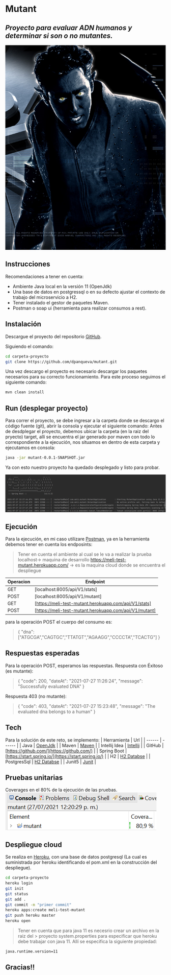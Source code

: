 # Mutant
## _Proyecto para evaluar ADN humanos y determinar si son o no mutantes._

[![N|Solid](https://github.com/dpanqueva/mutant/blob/main/img/sombra.png)]()

## Instrucciones
Recomendaciones a tener en cuenta:
- Ambiente Java local en la versión 11 (OpenJdk)
- Una base de datos en postgressql o en su defecto ajustar el contexto de trabajo del microservicio a H2.
- Tener instalado el gestor de paquetes Maven.
- Postman o soap ui (herramienta para realizar consumos a rest).

## Instalación

Descargue el proyecto del repositorio [GitHub](https://github.com/dpanqueva/mutant).

Siguiendo el comando:

```sh
cd carpeta-proyecto
git clone https://github.com/dpanqueva/mutant.git
```

Una vez descargo el proyecto es necesario descargar los paquetes necesarios para su correcto funcionamiento.
Para este proceso seguimos el siguiente comando:

```sh
mvn clean install
```

## Run (desplegar proyecto)
Para correr el proyecto, se debe ingresar a la carpeta donde se descargo el código fuente (git), abrir la consola y ejecutar el siguiente comando:
Antes de desdplegar el proyecto, debemos ubicar la carpeta (en la raiz del pryecto) target, allí se encuentra el jar generado por maven con todo lo correspondiente a la ejecución, nos situamos en dentro de esta carpeta y ejecutamos en consola:
```sh
java -jar mutant-0.0.1-SNAPSHOT.jar
```
Ya con esto nuestro proyecto ha quedado desplegado y listo para probar.

[![N|Solid](https://github.com/dpanqueva/mutant/blob/main/img/despliegueJava.PNG)]()


## Ejecución
Para la ejecución, en mi caso utilizare [Postman](https://www.postman.com/downloads/), ya en la herramienta debemos tener en cuenta los endposints:

> Tener en cuenta el ambiente al cual se le va a realizar la prueba
> localhost-> maquina de desarrollo
> https://meli-test-mutant.herokuapp.com/ -> es la maquina cloud donde se encuentra el despliegue

| Operacion | Endpoint |
| ------ | ------ |
| GET | [localhost:8005/api/V1/stats] |
| POST | [localhost:8005/api/V1/mutant] |
| GET | [https://meli-test-mutant.herokuapp.com/api/V1/stats] |
| POST | [https://meli-test-mutant.herokuapp.com/api/V1/mutant] |

para la operación POST el cuerpo del consumo es:
> {
> "dna":["ATGCGA","CAGTGC","TTATGT","AGAAGG","CCCCTA","TCACTG"]
> }

## Respuestas esperadas
Para la operación POST, esperamos las respuestas.
Respuesta con Éxitoso (es mutante):
> {
>    "code": 200,
>    "dateAt": "2021-07-27 11:26:24",
>    "message": "Successfully evaluated DNA"
>}

Respuesta 403 (no mutante):
> {
>    "code": 403,
>    "dateAt": "2021-07-27 15:23:48",
>    "message": "The evaluated dna belongs to a human"
> }

## Tech
Para la solución de este reto, se implemento:
| Herramienta | Url |
| ------ | ------ |
| Java | [OpenJdk](https://openjdk.java.net/projects/jdk/11/) |
| Maven | [Maven](https://maven.apache.org/download.cgi) |
| Intellij Idea | [Intellij](https://www.jetbrains.com/es-es/idea/download) |
| GitHub | [https://github.com/](https://github.com/) |
| Spring Boot | [https://start.spring.io/](https://start.spring.io/) |
| H2 | [H2 Databse](https://mvnrepository.com/artifact/com.h2database/h2/1.4.200) |
| PostgresSql | [H2 Databse](https://www.postgresql.org/download/) |
| Junit5 | [Junit](https://junit.org/junit5/) |

## Pruebas unitarias
Coverages en el 80% de la ejecución de las pruebas.
[![N|Solid](https://github.com/dpanqueva/mutant/blob/main/img/coverage.PNG)]()

## Despliegue cloud
Se realiza en [Heroku](https://dashboard.heroku.com/apps), con una base de datos postgresql (La cual es suministrada por heroku identificando el pom.xml en la construcción del despliegue).

```sh
cd carpeta-proyecto
heroku login
git init
git status
git add .
git commit -m "primer commit"
heroku apps:create meli-test-mutant
git push heroku master
heroku open
```
> Tener en cuenta que para java 11 es necesrio crear un archivo en la raiz del > proyecto system.properties para especificar que heroku debe trabajar con 
> java 11. Allí se especifica la siguiente propiedad:

```sh
java.runtime.version=11
```

## Gracias!!

